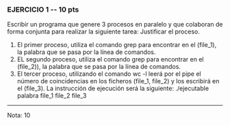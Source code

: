 ### EJERCICIO 1 -- 10 pts
Escribir un programa que genere 3 procesos en paralelo y que colaboran de forma conjunta para realizar la siguiente tarea: Justificar el proceso.
1. El primer proceso, utiliza el comando grep para encontrar en el (file_1), la palabra que se pasa por la línea de comandos.
2. EL segundo proceso, utiliza el comando grep para encontrar en el (file_2)), la palabra que se pasa por la línea de comandos.
3. El tercer proceso, utilizando el comando wc -l leerá por el pipe el número de coincidencias en los ficheros (file_1, file_2) y los escribirá en el (file_3).
La instrucción de ejecución será la siguiente: ./ejecutable palabra file_1 file_2 file_3
-----------------------------------------------------------------------------------------
Nota: 10
